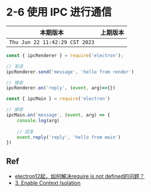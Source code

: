 # 2-6 使用 IPC 进行通信

|本期版本|上期版本
|:---:|:---:
`Thu Jun 22 11:42:29 CST 2023` | 

```javascript
const { ipcRenderer } = require('electron');

// 发送
ipcRenderer.send('message', 'hello from render')

// 接收
ipcRenderer.on('reply', (event, arg)=>{})
```


```javascript
const { ipcMain } = require('electron')

// 接收
ipcMain.on('message', (event, arg) => {
    console.log(arg)
    
    // 回复
    event.reply('reply', 'hello from main')
})
```


## Ref

* [electron12起，如何解决require is not defined的问题？](https://newsn.net/say/electron-require-is-not-defined-2.html)
* [3. Enable Context Isolation](https://www.electronjs.org/docs/latest/tutorial/security#3-enable-context-isolation)